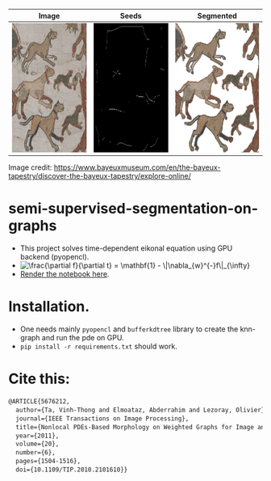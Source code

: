 | Image     | Seeds| Segmented |
| ----------- | ----------- | ----------- |
|<img src="./images/chien_tapestry_bayeux.png" alt="org_img" width="256" height="256">   | <img src="./images/seeds.png" alt="seeds" width="256" height="256">    |<img src="./images/seg_out.png" alt="segmented" width="256" height="256"> |

Image credit: https://www.bayeuxmuseum.com/en/the-bayeux-tapestry/discover-the-bayeux-tapestry/explore-online/


# semi-supervised-segmentation-on-graphs
- This project solves time-dependent eikonal equation using GPU backend (pyopencl).
- <img src="https://latex.codecogs.com/gif.latex?\frac{\partial&space;f}{\partial&space;t}&space;=&space;\mathbf{1}&space;-&space;\|\nabla_{w}^{-}f\|_{\infty}" title="\frac{\partial f}{\partial t} = \mathbf{1} - \|\nabla_{w}^{-}f\|_{\infty}" />
- [Render the notebook here](https://nbviewer.jupyter.org/github/aGIToz/semi-supervised-segmentation-on-graphs/blob/main/eikonal_graph.ipynb?flush_cache=true).

# Installation.
- One needs mainly `pyopencl` and `bufferkdtree` library to create the knn-graph and run the pde on GPU.
- `pip install -r requirements.txt` should work.

# Cite this:
```latex
@ARTICLE{5676212,
  author={Ta, Vinh-Thong and Elmoataz, Abderrahim and Lezoray, Olivier},
  journal={IEEE Transactions on Image Processing}, 
  title={Nonlocal PDEs-Based Morphology on Weighted Graphs for Image and Data Processing}, 
  year={2011},
  volume={20},
  number={6},
  pages={1504-1516},
  doi={10.1109/TIP.2010.2101610}}
```
